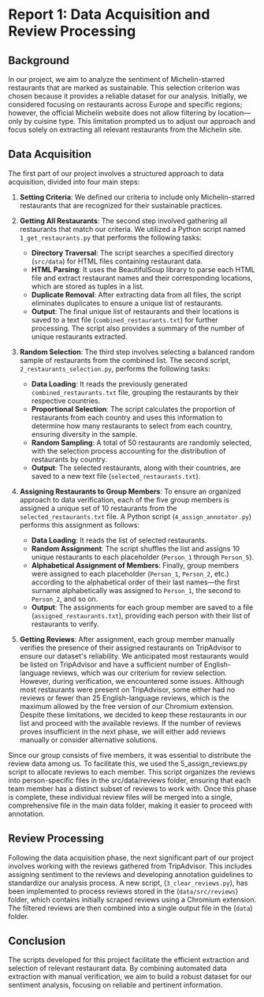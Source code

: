 # Report 1: Data Acquisition and Review Processing

## Background

In our project, we aim to analyze the sentiment of Michelin-starred restaurants that are marked as sustainable. This selection criterion was chosen because it provides a reliable dataset for our analysis. Initially, we considered focusing on restaurants across Europe and specific regions; however, the official Michelin website does not allow filtering by location—only by cuisine type. This limitation prompted us to adjust our approach and focus solely on extracting all relevant restaurants from the Michelin site.

## Data Acquisition

The first part of our project involves a structured approach to data acquisition, divided into four main steps:

1. **Setting Criteria**: We defined our criteria to include only Michelin-starred restaurants that are recognized for their sustainable practices.

2. **Getting All Restaurants**: The second step involved gathering all restaurants that match our criteria. We utilized a Python script named `1_get_restaurants.py` that performs the following tasks:
   - **Directory Traversal**: The script searches a specified directory (`src/data`) for HTML files containing restaurant data.
   - **HTML Parsing**: It uses the BeautifulSoup library to parse each HTML file and extract restaurant names and their corresponding locations, which are stored as tuples in a list.
   - **Duplicate Removal**: After extracting data from all files, the script eliminates duplicates to ensure a unique list of restaurants.
   - **Output**: The final unique list of restaurants and their locations is saved to a text file (`combined_restaurants.txt`) for further processing. The script also provides a summary of the number of unique restaurants extracted.

3. **Random Selection**: The third step involves selecting a balanced random sample of restaurants from the combined list. The second script, `2_restaurants_selection.py`, performs the following tasks:
   - **Data Loading**: It reads the previously generated `combined_restaurants.txt` file, grouping the restaurants by their respective countries.
   - **Proportional Selection**: The script calculates the proportion of restaurants from each country and uses this information to determine how many restaurants to select from each country, ensuring diversity in the sample.
   - **Random Sampling**: A total of 50 restaurants are randomly selected, with the selection process accounting for the distribution of restaurants by country.
   - **Output**: The selected restaurants, along with their countries, are saved to a new text file (`selected_restaurants.txt`).

4. **Assigning Restaurants to Group Members**: To ensure an organized approach to data verification, each of the five group members is assigned a unique set of 10 restaurants from the `selected_restaurants.txt` file. A Python script (`4_assign_annotator.py`) performs this assignment as follows:
   - **Data Loading**: It reads the list of selected restaurants.
   - **Random Assignment**: The script shuffles the list and assigns 10 unique restaurants to each placeholder (`Person_1` through `Person_5`).
   - **Alphabetical Assignment of Members**: Finally, group members were assigned to each placeholder (`Person_1`, `Person_2`, etc.) according to the alphabetical order of their last names—the first surname alphabetically was assigned to `Person_1`, the second to `Person_2`, and so on.
   - **Output**: The assignments for each group member are saved to a file (`assigned_restaurants.txt`), providing each person with their list of restaurants to verify.

5. **Getting Reviews**: After assignment, each group member manually verifies the presence of their assigned restaurants on TripAdvisor to ensure our dataset's reliability. We anticipated most restaurants would be listed on TripAdvisor and have a sufficient number of English-language reviews, which was our criterium for review selection. However, during verification, we encountered some issues. Although most restaurants were present on TripAdvisor, some either had no reviews or fewer than 25 English-language reviews, which is the maximum allowed by the free version of our Chromium extension. Despite these limitations, we decided to keep these restaurants in our list and proceed with the available reviews. If the number of reviews proves insufficient in the next phase, we will either add reviews manually or consider alternative solutions.

Since our group consists of five members, it was essential to distribute the review data among us. To facilitate this, we used the 5_assign_reviews.py script to allocate reviews to each member. This script organizes the reviews into person-specific files in the src/data/reviews folder, ensuring that each team member has a distinct subset of reviews to work with. Once this phase is complete, these individual review files will be merged into a single, comprehensive file in the main data folder, making it easier to proceed with annotation.

## Review Processing

Following the data acquisition phase, the next significant part of our project involves working with the reviews gathered from TripAdvisor. This includes assigning sentiment to the reviews and developing annotation guidelines to standardize our analysis process. A new script, (`3_clear_reviews.py`), has been implemented to process reviews stored in the (`data/src/reviews`) folder, which contains initially scraped reviews using a Chromium extension. The filtered reviews are then combined into a single output file in the (`data`) folder.

## Conclusion

The scripts developed for this project facilitate the efficient extraction and selection of relevant restaurant data. By combining automated data extraction with manual verification, we aim to build a robust dataset for our sentiment analysis, focusing on reliable and pertinent information.